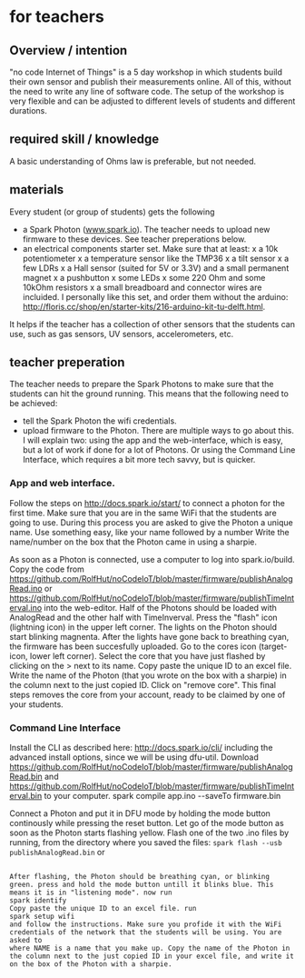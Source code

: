 # for teachers

## Overview / intention
"no code Internet of Things" is a 5 day workshop in which students build their own sensor and publish their measurements online. All of this, without the need to write any line of software code. The setup of the workshop is very flexible and can be adjusted to different levels of students and different durations.

## required skill / knowledge
A basic understanding of Ohms law is preferable, but not needed.

## materials
Every student (or group of students) gets the following
- a Spark Photon (www.spark.io). The teacher needs to upload new firmware to these devices. See teacher preperations below.
- an electrical components starter set. Make sure that at least:
	x a 10k potentiometer
	x a temperature sensor like the TMP36
	x a tilt sensor
	x a few LDRs
	x a Hall sensor (suited for 5V or 3.3V) and a small permanent magnet
	x a pushbutton
	x some LEDs
	x some 220 Ohm and some 10kOhm resistors
	x a small breadboard and connector wires
are incluided. I personally like this set, and order them without the arduino: http://floris.cc/shop/en/starter-kits/216-arduino-kit-tu-delft.html. 

It helps if the teacher has a collection of other sensors that the students can use, such as gas sensors, UV sensors, accelerometers, etc. 

## teacher preperation
The teacher needs to prepare the Spark Photons to make sure that the students can hit the ground running. This means that the following need to be achieved:
- tell the Spark Photon the wifi credentials.
- upload firmware to the Photon.
There are multiple ways to go about this. I will explain two: using the app and the web-interface, which is easy, but a lot of work if done for a lot of Photons. Or using the Command Line Interface, which requires a bit more tech savvy, but is quicker.

### App and web interface.
Follow the steps on http://docs.spark.io/start/ to connect a photon for the first time. Make sure that you are in the same WiFi that the students are going to use. During this process you are asked to give the Photon a unique name. Use something easy, like your name followed by a number Write the name/number on the box that the Photon came in using a sharpie. 

As soon as a Photon is connected, use a computer to log into spark.io/build. Copy the code from https://github.com/RolfHut/noCodeIoT/blob/master/firmware/publishAnalogRead.ino or https://github.com/RolfHut/noCodeIoT/blob/master/firmware/publishTimeInterval.ino into the web-editor. Half of the Photons should be loaded with AnalogRead and the other half with TimeInverval. Press the "flash" icon (lightning icon) in the upper left corner. The lights on the Photon should start blinking magnenta. After the lights have gone back to breathing cyan, the firmware has been succesfully uploaded. Go to the cores icon (target-icon, lower left corner). Select the core that you have just flashed by clicking on the > next to its name. Copy paste the unique ID to an excel file. Write the name of the Photon (that you wrote on the box with a sharpie) in the column next to the just copied ID.  Click on "remove core". This final steps removes the core from your account, ready to be claimed by one of your students. 

### Command Line Interface
Install the CLI as described here: http://docs.spark.io/cli/ including the advanced install options, since we will be using dfu-util.
Download https://github.com/RolfHut/noCodeIoT/blob/master/firmware/publishAnalogRead.bin and https://github.com/RolfHut/noCodeIoT/blob/master/firmware/publishTimeInterval.bin to your computer. 
spark compile app.ino --saveTo firmware.bin

Connect a Photon and put it in DFU mode by holding the mode button continously while pressing the reset button. Let go of the mode button as soon as the Photon starts flashing yellow.
Flash one of the two .ino files by running, from the directory where you saved the files: 
<code>spark flash --usb publishAnalogRead.bin</code>
or
```spark flash --usb publishTimeInterval.bin'''

After flashing, the Photon should be breathing cyan, or blinking green. press and hold the mode button untill it blinks blue. This means it is in "listening mode". now run
spark identify
Copy paste the unique ID to an excel file. run
spark setup wifi
and follow the instructions. Make sure you profide it with the WiFi credentials of the network that the students will be using. You are asked to 
where NAME is a name that you make up. Copy the name of the Photon in the column next to the just copied ID in your excel file, and write it on the box of the Photon with a sharpie.


